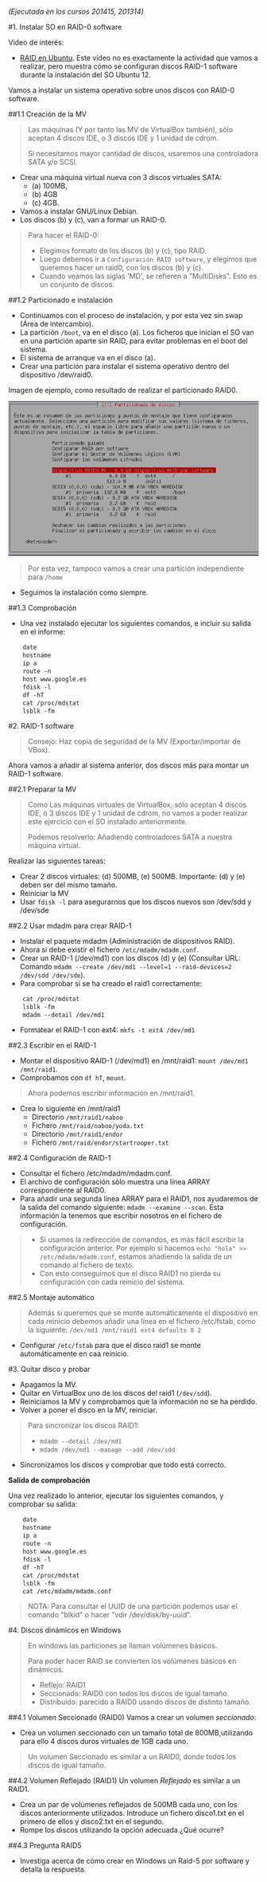 
*(Ejecutada en los cursos 201415, 201314)*

#1. Instalar SO en RAID-0 software

Vídeo de interés: 
* [RAID en Ubuntu](https://youtu.be/z84oBqOxsD0?list=PLtGnc4I6s8duPu8fzK6zoNzczrXogvYnx). Este
vídeo no es exactamente la actividad que vamos a realizar, pero muestra cómo se configuran
discos RAID-1 software durante la instalación del SO Ubuntu 12.

Vamos a instalar un sistema operativo sobre unos discos con RAID-0 software.

##1.1 Creación de la MV 

> Las máquinas (Y por tanto las MV de VirtualBox también), sólo aceptan 4 discos IDE, 
o 3 discos IDE y 1 unidad de cdrom.
>
> Si necesitamos mayor cantidad de discos, usaremos una controladora SATA y/o SCSI.

* Crear una máquina virtual nueva con 3 discos virtuales SATA:
    * (a) 100MB, 
    * (b) 4GB
    * (c) 4GB.
* Vamos a instalar GNU/Linux Debian.
* Los discos (b) y (c), van a formar un RAID-0. 

> Para hacer el RAID-0:
> * Elegimos formato de los discos (b) y (c), tipo RAID.
> * Luego debemos ir a `Configuración RAID software`, y elegimos que queremos hacer un raid0, con los discos (b) y (c).
> * Cuando veamos las siglas 'MD', se refieren a "MultiDisks". Esto es un conjunto de discos.

##1.2 Particionado e instalación

* Continuamos con el proceso de instalación, y por esta vez sin swap (Área de intercambio).
* La partición `/boot`, va en el disco (a). Los ficheros que inician el SO 
van en una partición aparte sin RAID, para evitar problemas en el boot del sistema.
* El sistema de arranque va en el disco (a).
* Crear una partición para instalar el sistema operativo dentro del dispositivo /dev/raid0.

Imagen de ejemplo, como resultado de realizar el particionado RAID0.

![raid0-particionado](./images/raid0-particionado.png)

> Por esta vez, tampoco vamos a crear una partición independiente para `/home`

* Seguimos la instalación como siempre.

##1.3 Comprobación

* Una vez instalado ejecutar los siguientes comandos, e incluir su salida en el informe:
```
    date
    hostname
    ip a
    route -n
    host www.google.es
    fdisk -l
    df -hT
    cat /proc/mdstat
    lsblk -fm
```

#2. RAID-1 software

> Consejo: Haz copia de seguridad de la MV (Exportar/importar de VBox).

Ahora vamos a añadir al sistema anterior, dos discos más para montar un RAID-1 software.

##2.1 Preparar la MV

> Como Las máquinas virtuales de VirtualBox, sólo aceptan 4 discos IDE, o 3 discos IDE y 1 unidad de cdrom, 
no vamos a poder realizar este ejercicio con el SO instalado anteriormente.
>
> Podemos resolverlo: Añadiendo controladores SATA a nuestra máquina virtual.

Realizar las siguientes tareas:
* Crear 2 discos virtuales: (d) 500MB, (e) 500MB. Importante: (d) y (e) deben ser del mismo tamaño.
* Reiniciar la MV
* Usar `fdisk -l` para asegurarnos que los discos nuevos son /dev/sdd y /dev/sde

##2.2 Usar mdadm para crear RAID-1

* Instalar el paquete mdadm (Administración de dispositivos RAID). 
* Ahora si debe existir el fichero `/etc/mdadm/mdadm.conf`.
* Crear un RAID-1 (/dev/md1) con los discos (d) y (e) 
(Consultar URL: Comando `mdadm --create /dev/md1 --level=1 --raid-devices=2 /dev/sdd /dev/sde`).
* Para comprobar si se ha creado el raid1 correctamente:
```
    cat /proc/mdstat
    lsblk -fm
    mdadm --detail /dev/md1
```
* Formatear el RAID-1 con ext4: `mkfs -t ext4 /dev/md1`


##2.3 Escribir en el RAID-1

* Montar el dispositivo RAID-1 (/dev/md1) en /mnt/raid1: `mount /dev/md1 /mnt/raid1`.
* Comprobamos con `df hT`, `mount`.

> Ahora podemos escribir información en /mnt/raid1.

* Crea lo siguiente en /mnt/raid1
    * Directorio `/mnt/raid1/naboo`
    * Fichero `/mnt/raid/naboo/yoda.txt`
    * Directorio `/mnt/raid1/endor`
    * Fichero `/mnt/raid/endor/startrooper.txt`

##2.4 Configuración de RAID-1
    
* Consultar el fichero /etc/mdadm/mdadm.conf.
* El archivo de configuración sólo muestra una línea ARRAY correspondiente al RAID0.
* Para añadir una segunda línea ARRAY para el RAID1, nos ayudaremos de la salida del 
comando siguiente: `mdadm --examine --scan`. Esta información la tenemos que escribir
nosotros en el fichero de configuración.

> * Si usamos la redirección de comandos, es más fácil escribir la configuración anterior.
Por ejemplo si hacemos `echo "hola" >> /etc/mdadm/mdadm.conf`, estamos añadiendo la
salida de un comando al fichero de texto.
> * Con esto conseguimos que el disco RAID1 no pierda su configuración con cada reinicio del sistema.

##2.5 Montaje automático

> Además si queremos que se monte automáticamente el dispositivo en cada 
reinicio debemos añadir una línea en el fichero /etc/fstab, como la siguiente: 
`/dev/md1 /mnt/raid1 ext4 defaults 0 2`

* Configurar `/etc/fstab` para que el disco raid1 se monte automáticamente en caa reinicio.

#3. Quitar disco y probar

* Apagamos la MV.
* Quitar en VirtualBox uno de los discos del raid1 (`/dev/sdd`).
* Reiniciamos la MV y comprobamos que la información no se ha perdido.
* Volver a poner el disco en la MV, reiniciar.

> Para sincronizar los discos RAID1:
> * `mdadm --detail /dev/md1`
> * `mdadm /dev/md1 --manage --add /dev/sdd`

* Sincronizamos los discos y comprobar que todo está correcto.

**Salida de comprobación**

Una vez realizado lo anterior, ejecutar los siguientes comandos, y comprobar su salida:
```
    date
    hostname
    ip a
    route -n
    host www.google.es
    fdisk -l
    df -hT
    cat /proc/mdstat
    lsblk -fm
    cat /etc/mdadm/mdadm.conf
```

> NOTA: Para consultar el UUID de una partición podemos usar el comando "blkid" o hacer "vdir /dev/disk/by-uuid".

#4. Discos dinámicos en Windows

> En windows las particiones se llaman volúmenes básicos.
> 
> Para poder hacer RAID se convierten los volúmenes básicos en dinámicos.
> * Reflejo: RAID1
> * Seccionado: RAID0 con todos los discos de igual tamaño.
> * Distribuido: parecido a RAID0 usando discos de distinto tamaño.

##4.1 Volumen Seccionado (RAID0)
Vamos a crear un volumen *seccionado*:
* Crea un volumen seccionado con un tamaño total de 800MB,utilizando para ello 4 discos duros 
virtuales de 1GB cada uno.

> Un volumen Seccionado es similar a un RAID0, donde todos los discos de igual tamaño.

##4.2 Volumen Reflejado (RAID1)
Un volumen *Reflejado* es similar a un RAID1.
* Crea un par de volúmenes reflejados de 500MB cada uno, con los discos anteriormente utilizados. 
Introduce un fichero disco1.txt en el primero de ellos y disco2.txt en el segundo. 
* Rompe los discos utilizando la opción adecuada.¿Qué ocurre?

##4.3 Pregunta RAID5
* Investiga acerca de cómo crear en Windows un Raid-5 por software y detalla la respuesta.
